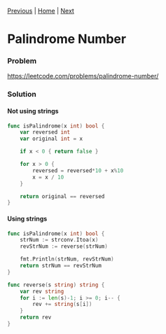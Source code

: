 [Previous](https://github.com/albertopformoso/go-leetcode/blob/main/008-string-to-integer-(atoi)/008-string-to-integer-(atoi).md) | [Home](https://github.com/albertopformoso/go-leetcode) | [Next](https://github.com/albertopformoso/go-leetcode/blob/main/010-regular-expression-matching/010-regular-expression-matching.md)

# Palindrome Number

### Problem

https://leetcode.com/problems/palindrome-number/

### Solution

#### Not using strings
```go
func isPalindrome(x int) bool {
	var reversed int
	var original int = x

	if x < 0 { return false }

	for x > 0 {
		reversed = reversed*10 + x%10
		x = x / 10
	}

	return original == reversed
}
```

#### Using strings
```go
func isPalindrome(x int) bool {
	strNum := strconv.Itoa(x)
	revStrNum := reverse(strNum)

	fmt.Println(strNum, revStrNum)
	return strNum == revStrNum
}

func reverse(s string) string {
	var rev string
	for i := len(s)-1; i >= 0; i-- {
		rev += string(s[i])
	}
	return rev
}
```
